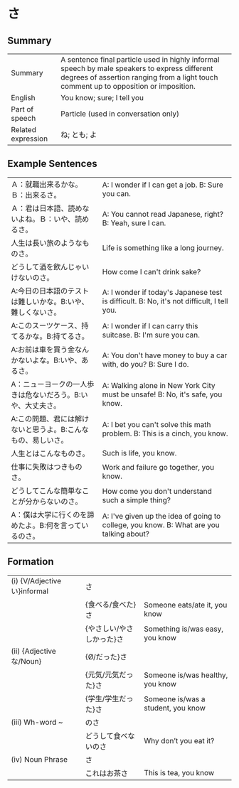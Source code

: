 # さ

## Summary

<table><tr>   <td>Summary</td>   <td>A sentence final particle used in highly informal speech by male speakers to express different degrees of assertion ranging from a light touch comment up to opposition or imposition.</td></tr><tr>   <td>English</td>   <td>You know; sure; I tell you</td></tr><tr>   <td>Part of speech</td>   <td>Particle (used in conversation only)</td></tr><tr>   <td>Related expression</td>   <td>ね; とも; よ</td></tr></table>

## Example Sentences

<table><tr>   <td>Ａ：就職出来るかな。Ｂ：出来るさ。</td>   <td>A: I wonder if I can get a job. B: Sure you can.</td></tr><tr>   <td>Ａ：君は日本語、読めないよね。Ｂ：いや、読めるさ。</td>   <td>A: You cannot read Japanese, right? B: Yeah, sure I can.</td></tr><tr>   <td>人生は長い旅のようなものさ。</td>   <td>Life is something like a long journey.</td></tr><tr>   <td>どうして酒を飲んじゃいけないのさ。</td>   <td>How come I can't drink sake?</td></tr><tr>   <td>A:今日の日本語のテストは難しいかな。B:いや、難しくないさ。</td>   <td>A: I wonder if today's Japanese test is difficult. B: No, it's not difficult, I tell you.</td></tr><tr>   <td>A:このスーツケース、持てるかな。B:持てるさ。</td>   <td>A: I wonder if I can carry this suitcase. B: I'm sure you can.</td></tr><tr>   <td>A:お前は車を買う金なんかないよな。B:いや、あるさ。</td>   <td>A: You don't have money to buy a car with, do you? B: Sure I do.</td></tr><tr>   <td>A：ニューヨークの一人歩きは危ないだろう。B:いや、大丈夫さ。</td>   <td>A: Walking alone in New York City must be unsafe! B: No, it's safe, you know.</td></tr><tr>   <td>A:この問題、君には解けないと思うよ。B:こんなもの、易しいさ。</td>   <td>A: I bet you can't solve this math problem. B: This is a cinch, you know.</td></tr><tr>   <td>人生とはこんなものさ。</td>   <td>Such is life, you know.</td></tr><tr>   <td>仕事に失敗はつきものさ。</td>   <td>Work and failure go together, you know.</td></tr><tr>   <td>どうしてこんな簡単なことが分からないのさ。</td>   <td>How come you don't understand such a simple thing?</td></tr><tr>   <td>A：僕は大学に行くのを諦めたよ。B:何を言っているのさ。</td>   <td>A: I've given up the idea of going to college, you know. B: What are you talking about?</td></tr></table>

## Formation

<table class="table"><tbody><tr class="tr head"><td class="td"><span class="numbers">(i)</span> <span class="bold">{V/Adjective い}informal</span></td><td class="td"><span class="concept">さ</span></td><td class="td"></td></tr><tr class="tr"><td class="td"></td><td class="td"><span>{食べる/食べた}</span><span class="concept">さ</span></td><td class="td"><span>Someone eats/ate it, you know</span></td></tr><tr class="tr"><td class="td"></td><td class="td"><span>{やさしい/やさしかった}</span><span class="concept">さ</span></td><td class="td"><span>Something is/was easy, you know</span></td></tr><tr class="tr head"><td class="td"><span class="numbers">(ii)</span> <span class="bold">{Adjective な/Noun}</span></td><td class="td"><span>{Ø/だった}</span><span class="concept">さ</span></td><td class="td"></td></tr><tr class="tr"><td class="td"></td><td class="td"><span>{元気/元気だった}</span><span class="concept">さ</span></td><td class="td"><span>Someone is/was healthy, you know</span></td></tr><tr class="tr"><td class="td"></td><td class="td"><span>{学生/学生だった}</span><span class="concept">さ</span></td><td class="td"><span>Someone is/was a student, you know</span></td></tr><tr class="tr head"><td class="td"><span class="numbers">(iii)</span> <span class="bold">Wh-word ~</span></td><td class="td"><span>の</span><span class="concept">さ</span></td><td class="td"></td></tr><tr class="tr"><td class="td"></td><td class="td"><span>どうして食べないの</span><span class="concept">さ</span></td><td class="td"><span>Why don’t you eat it?</span></td></tr><tr class="tr head"><td class="td"><span class="numbers">(iv)</span> <span class="bold">Noun Phrase</span></td><td class="td"><span class="concept">さ</span></td><td class="td"></td></tr><tr class="tr"><td class="td"></td><td class="td"><span>これはお茶</span><span class="concept">さ</span></td><td class="td"><span>This is tea, you know</span></td></tr></tbody></table>

